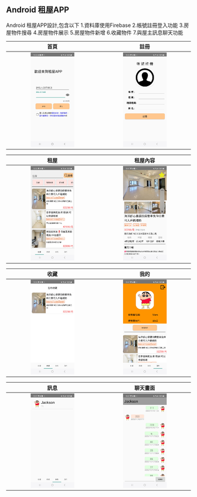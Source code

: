 Android 租屋APP
-------------

Android 租屋APP設計,包含以下
1.資料庫使用Firebase
2.帳號註冊登入功能
3.房屋物件搜尋
4.房屋物件展示
5.房屋物件新增
6.收藏物件
7.與屋主訊息聊天功能

| 首頁 | 註冊 |
| :----: | :----: |
| <img src="images/首頁.jpg" width="50%"> | <img src="images/註冊.jpg" width="50%">|

| 租屋 | 租屋內容 |
| :----: | :----: |
| <img src="images/租屋.jpg" width="50%"> | <img src="images/租屋內容.jpg" width="50%">|

| 收藏 | 我的 |
| :----: | :----: |
| <img src="images/收藏.jpg" width="50%"> | <img src="images/我的.jpg" width="50%">|

| 訊息 | 聊天畫面 |
| :----: | :----: |
| <img src="images/訊息.jpg" width="50%"> | <img src="images/聊天內容.jpg" width="50%">|

